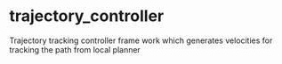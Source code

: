 # trajectory_controller
Trajectory tracking controller frame work which generates velocities for tracking the path from local planner
